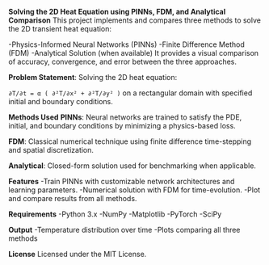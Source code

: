 **Solving the 2D Heat Equation using PINNs, FDM, and Analytical Comparison**
This project implements and compares three methods to solve the 2D transient heat equation:

-Physics-Informed Neural Networks (PINNs)
-Finite Difference Method (FDM)
-Analytical Solution (when available)
It provides a visual comparison of accuracy, convergence, and error between the three approaches.

**Problem Statement**: Solving the 2D heat equation:

`∂T/∂t = α ( ∂²T/∂x² + ∂²T/∂y² )`
on a rectangular domain with specified initial and boundary conditions.

**Methods Used**
**PINNs**: Neural networks are trained to satisfy the PDE, initial, and boundary conditions by minimizing a physics-based loss.

**FDM**: Classical numerical technique using finite difference time-stepping and spatial discretization.

**Analytical**: Closed-form solution used for benchmarking when applicable.

**Features**
-Train PINNs with customizable network architectures and learning parameters.
-Numerical solution with FDM for time-evolution.
-Plot and compare results from all methods.

**Requirements**
-Python 3.x
-NumPy
-Matplotlib
-PyTorch
-SciPy

**Output**
-Temperature distribution over time
-Plots comparing all three methods

**License**
Licensed under the MIT License.

